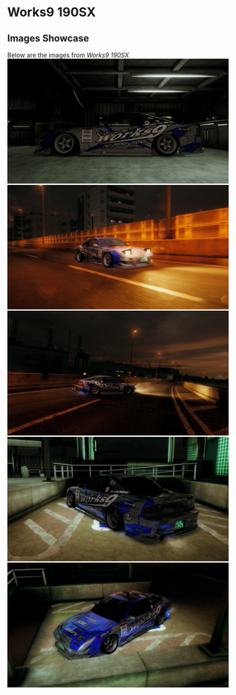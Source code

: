 # Works9 190SX

## Images Showcase

Below are the images from *Works9 190SX*
![Works9case1 (1)](Works9%20180sx/Works9case1%20(1).png)
![Works9case1 (2)](Works9%20180sx/Works9case1%20(2).png)
![Works9case1 (3)](Works9%20180sx/Works9case1%20(3).png)
![Works9case1 (4)](Works9%20180sx/Works9case1%20(4).png)
![Works9case1 (5)](Works9%20180sx/Works9case1%20(5).png)
